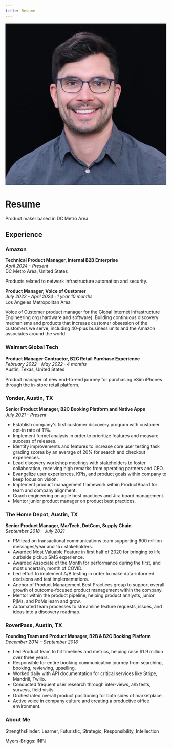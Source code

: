 ```yaml
---
title: Resume
---
```


<div class="hero">
    <img src="/assets/images/profile.jpeg" alt="Jacob Poterbin" class="profile-image">
    <div class="hero-content">
        <h1>Resume</h1>
        <p>Product maker based in DC Metro Area.</p>
    </div>
</div>

## Experience

### Amazon
**Technical Product Manager, Internal B2B Enterprise**  
*April 2024 - Present*  
DC Metro Area, United States

Products related to network infrastructure automation and security.

**Product Manager, Voice of Customer**  
*July 2022 - April 2024 · 1 year 10 months*  
Los Angeles Metropolitan Area

Voice of Customer product manager for the Global Internet Infrastructure Engineering org (hardware and software). Building continuous discovery mechanisms and products that increase customer obsession of the customers we serve, including 40-plus business units and the Amazon associates around the world.

### Walmart Global Tech
**Product Manager Contractor, B2C Retail Purchase Experience**  
*February 2022 - May 2022 · 4 months*  
Austin, Texas, United States

Product manager of new end-to-end journey for purchasing eSim iPhones through the in-store retail platform.

### Yonder, Austin, TX
**Senior Product Manager, B2C Booking Platform and Native Apps**  
*July 2021 - Present*

- Establish company's first customer discovery program with customer opt-in rate of 11%.
- Implement funnel analysis in order to prioritize features and measure success of releases.
- Identify improvements and features to increase core user testing task grading scores by an average of 20% for search and checkout experiences.
- Lead discovery workshop meetings with stakeholders to foster collaboration, receiving high remarks from operating partners and CEO.
- Evangelize user experiences, KPIs, and product goals within company to keep focus on vision.
- Implement product management framework within ProductBoard for team and company alignment.
- Coach engineering on agile best practices and Jira board management.
- Mentor junior product manager on product best practices.

### The Home Depot, Austin, TX
**Senior Product Manager, MarTech, DotCom, Supply Chain**  
*September 2018 - July 2021*

- PM lead on transactional communications team supporting 600 million messages/year and 15+ stakeholders.
- Awarded Most Valuable Feature in first half of 2020 for bringing to life curbside pickup SMS experience.
- Awarded Associate of the Month for performance during the first, and most uncertain, month of COVID.
- Led effort to implement A/B testing in order to make data-informed decisions and test implementations.
- Anchor of Product Management Best Practices group to support overall growth of outcome-focused product management within the company.
- Mentor within the product pipeline, helping product analysts, junior PjMs, and PdMs learn and grow.
- Automated team processes to streamline feature requests, issues, and ideas into a discovery roadmap.

### RoverPass, Austin, TX
**Founding Team and Product Manager, B2B & B2C Booking Platform**  
*December 2014 - September 2018*

- Led Product team to hit timelines and metrics, helping raise $1.9 million over three years.
- Responsible for entire booking communication journey from searching, booking, reviewing, upselling.
- Worked daily with API documentation for critical services like Stripe, Mandrill, Twilio.
- Conducted frequent user research through inter-views, a/b tests, surveys, field visits.
- Orchestrated overall product positioning for both sides of marketplace.
- Active voice in company culture and creating a productive office environment. 

### About Me

StrengthsFinder: Learner, Futuristic, Strategic, Responsibility, Intellection

Myers-Briggs: INFJ